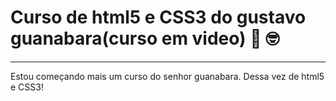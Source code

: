 # Curso de html5 e CSS3 do gustavo guanabara(curso em video) 🖖 🤓

<hr>

Estou começando mais um curso do senhor guanabara. Dessa vez de html5 e CSS3!

